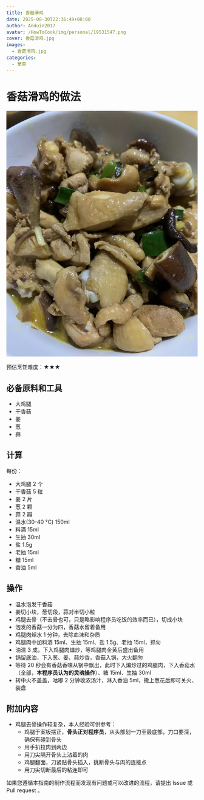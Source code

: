 ```yaml
---
title: 香菇滑鸡
date: 2025-08-30T22:36:49+08:00
author: Anduin2017
avatar: /HowToCook/img/personal/19531547.png
cover: 香菇滑鸡.jpg
images:
  - 香菇滑鸡.jpg
categories:
  - 荤菜
---
```


# 香菇滑鸡的做法

![香菇滑鸡](./香菇滑鸡.jpg)

预估烹饪难度：★★★

## 必备原料和工具

- 大鸡腿
- 干香菇
- 姜
- 葱
- 蒜

## 计算

每份：

- 大鸡腿 2 个
- 干香菇 5 粒
- 姜 2 片
- 葱 2 颗
- 蒜 2 瓣
- 温水(30-40 ℃) 150ml
- 料酒 15ml
- 生抽 30ml
- 盐 1.5g
- 老抽 15ml
- 糖 15ml
- 香油 5ml

## 操作

- 温水泡发干香菇
- 姜切小块，葱切段，蒜对半切小粒
- 鸡腿去骨（不去骨也可，只是略影响程序员吃饭的效率而已），切成小块
- 泡发的香菇一分为四，香菇水留着备用
- 鸡腿肉焯水 1 分钟，去除血沫和杂质
- 鸡腿肉中加料酒 15ml、生抽 15ml、盐 1.5g、老抽 15ml，抓匀
- 油温 3 成，下入鸡腿肉煸炒，等鸡腿肉金黄后盛出备用
- 锅留底油，下入葱、姜、蒜炒香，香菇入锅，大火翻匀
- 等待 20 秒会有香菇香味从锅中飘出，此时下入煸炒过的鸡腿肉，下入香菇水（全部，**本程序员认为的灵魂操作**）、糖 15ml、生抽 30ml
- 转中火不盖盖，咕嘟 2 分钟收浓汤汁，淋入香油 5ml，撒上葱花后即可关火、装盘

## 附加内容

- 鸡腿去骨操作较复杂，本人经验可供参考：
  - 鸡腿于案板摆正，**骨头正对程序员**，从头部划一刀至最底部，刀口要深，确保有碰到骨头
  - 用手扒拉肉到两边
  - 用刀尖隔开骨头上沾着的肉
  - 鸡腿翻面，刀紧贴骨头插入，挑断骨头与肉的连接点
  - 用刀尖切断最后的粘连即可

如果您遵循本指南的制作流程而发现有问题或可以改进的流程，请提出 Issue 或 Pull request 。
